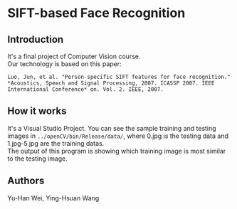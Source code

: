 # SIFT-based Face Recognition

## Introduction
It's a final project of Computer Vision course.  
Our technology is based on this paper:  

	Luo, Jun, et al. "Person-specific SIFT features for face recognition." *Acoustics, Speech and Signal Processing, 2007. ICASSP 2007. IEEE International Conference* on. Vol. 2. IEEE, 2007.  
  
  
## How it works
It's a Visual Studio Project. You can see the sample training and testing images in `../openCV/bin/Release/data/`, where 0.jpg is the testing data and 1.jpg-5.jpg are the training datas.  
The output of this program is showing which training image is most similar to the testing image.
  
  
## Authors
Yu-Han Wei, Ying-Hsuan Wang



